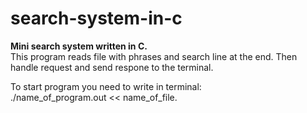 # search-system-in-c
<b> Mini search system written in C. </b> <br />
This program reads file with phrases and search line at the end. Then handle request and send respone to the terminal.<br />

To start program you need to write in terminal: <br />
./name_of_program.out << name_of_file.
